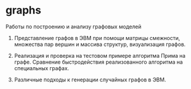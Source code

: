 # graphs
Работы по построению и анализу графовых моделей

1. Представление графов в ЭВМ при помощи матрицы смежности, 
множества пар вершин и массива структур, визуализация графов.

2. Реализация и проверка на тестовом примере алгоритма Прима на графе. 
Сравнение быстродействия реализованного алгоритма на специальных графах.

3. Различные подходы к генерации случайных графов в ЭВМ.
